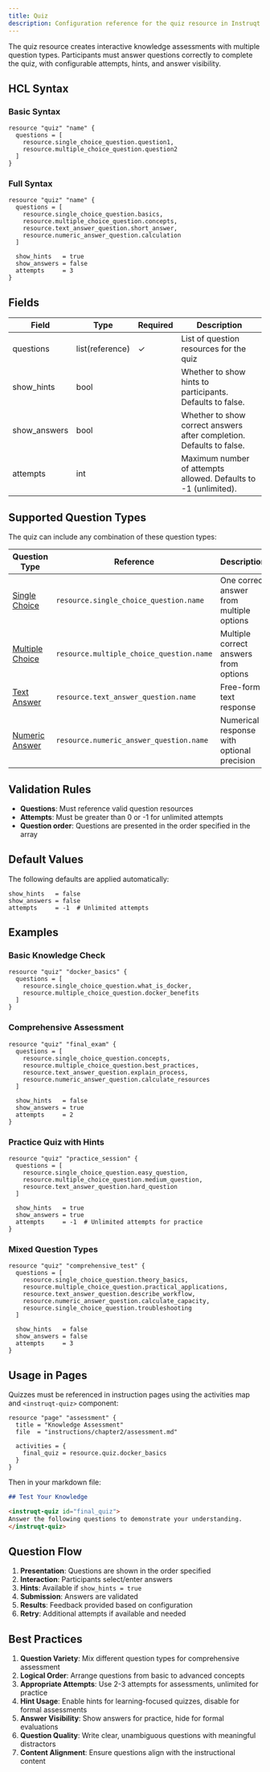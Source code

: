 ```yaml
---
title: Quiz
description: Configuration reference for the quiz resource in Instruqt labs
---
```




The quiz resource creates interactive knowledge assessments with multiple question types. Participants must answer questions correctly to complete the quiz, with configurable attempts, hints, and answer visibility.

## HCL Syntax

### Basic Syntax

```hcl
resource "quiz" "name" {
  questions = [
    resource.single_choice_question.question1,
    resource.multiple_choice_question.question2
  ]
}
```

### Full Syntax

```hcl
resource "quiz" "name" {
  questions = [
    resource.single_choice_question.basics,
    resource.multiple_choice_question.concepts,
    resource.text_answer_question.short_answer,
    resource.numeric_answer_question.calculation
  ]
  
  show_hints   = true
  show_answers = false
  attempts     = 3
}
```

## Fields

| Field | Type | Required | Description |
|-------|------|----------|-------------|
| questions | list(reference) | ✓ | List of question resources for the quiz |
| show_hints | bool | | Whether to show hints to participants. Defaults to false. |
| show_answers | bool | | Whether to show correct answers after completion. Defaults to false. |
| attempts | int | | Maximum number of attempts allowed. Defaults to -1 (unlimited). |

## Supported Question Types

The quiz can include any combination of these question types:

| Question Type | Reference | Description |
|---------------|-----------|-------------|
| [Single Choice](singlechoicequestion.md) | `resource.single_choice_question.name` | One correct answer from multiple options |
| [Multiple Choice](multiplechoicequestion.md) | `resource.multiple_choice_question.name` | Multiple correct answers from options |
| [Text Answer](textanswerquestion.md) | `resource.text_answer_question.name` | Free-form text response |
| [Numeric Answer](numericanswerquestion.md) | `resource.numeric_answer_question.name` | Numerical response with optional precision |

## Validation Rules

- **Questions**: Must reference valid question resources
- **Attempts**: Must be greater than 0 or -1 for unlimited attempts
- **Question order**: Questions are presented in the order specified in the array

## Default Values

The following defaults are applied automatically:

```hcl
show_hints   = false
show_answers = false
attempts     = -1  # Unlimited attempts
```

## Examples

### Basic Knowledge Check

```hcl
resource "quiz" "docker_basics" {
  questions = [
    resource.single_choice_question.what_is_docker,
    resource.multiple_choice_question.docker_benefits
  ]
}
```

### Comprehensive Assessment

```hcl
resource "quiz" "final_exam" {
  questions = [
    resource.single_choice_question.concepts,
    resource.multiple_choice_question.best_practices,
    resource.text_answer_question.explain_process,
    resource.numeric_answer_question.calculate_resources
  ]
  
  show_hints   = false
  show_answers = true
  attempts     = 2
}
```

### Practice Quiz with Hints

```hcl
resource "quiz" "practice_session" {
  questions = [
    resource.single_choice_question.easy_question,
    resource.multiple_choice_question.medium_question,
    resource.text_answer_question.hard_question
  ]
  
  show_hints   = true
  show_answers = true
  attempts     = -1  # Unlimited attempts for practice
}
```

### Mixed Question Types

```hcl
resource "quiz" "comprehensive_test" {
  questions = [
    resource.single_choice_question.theory_basics,
    resource.multiple_choice_question.practical_applications,
    resource.text_answer_question.describe_workflow,
    resource.numeric_answer_question.calculate_capacity,
    resource.single_choice_question.troubleshooting
  ]
  
  show_hints   = false
  show_answers = false
  attempts     = 3
}
```

## Usage in Pages

Quizzes must be referenced in instruction pages using the activities map and `<instruqt-quiz>` component:

```hcl
resource "page" "assessment" {
  title = "Knowledge Assessment"
  file  = "instructions/chapter2/assessment.md"
  
  activities = {
    final_quiz = resource.quiz.docker_basics
  }
}
```

Then in your markdown file:

```markdown
## Test Your Knowledge

<instruqt-quiz id="final_quiz">
Answer the following questions to demonstrate your understanding.
</instruqt-quiz>
```

## Question Flow

1. **Presentation**: Questions are shown in the order specified
2. **Interaction**: Participants select/enter answers
3. **Hints**: Available if `show_hints = true`
4. **Submission**: Answers are validated
5. **Results**: Feedback provided based on configuration
6. **Retry**: Additional attempts if available and needed

## Best Practices

1. **Question Variety**: Mix different question types for comprehensive assessment
2. **Logical Order**: Arrange questions from basic to advanced concepts
3. **Appropriate Attempts**: Use 2-3 attempts for assessments, unlimited for practice
4. **Hint Usage**: Enable hints for learning-focused quizzes, disable for formal assessments
5. **Answer Visibility**: Show answers for practice, hide for formal evaluations
6. **Question Quality**: Write clear, unambiguous questions with meaningful distractors
7. **Content Alignment**: Ensure questions align with the instructional content